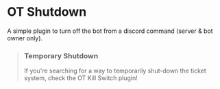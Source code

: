 # OT Shutdown
A simple plugin to turn off the bot from a discord command (server & bot owner only).

> ### Temporary Shutdown
> If you're searching for a way to temporarily shut-down the ticket system, check the OT Kill Switch plugin!